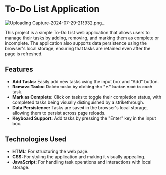 # To-Do List Application
![Uploading Capture-2024-07-29-213932.png…]()

This project is a simple To-Do List web application that allows users to manage their tasks by adding, removing, and marking them as complete or incomplete. The application also supports data persistence using the browser's local storage, ensuring that tasks are retained even after the page is refreshed.

## Features

- **Add Tasks:** Easily add new tasks using the input box and "Add" button.
- **Remove Tasks:** Delete tasks by clicking the "✕" button next to each task.
- **Mark as Complete:** Click on tasks to toggle their completion status, with completed tasks being visually distinguished by a strikethrough.
- **Data Persistence:** Tasks are saved in the browser's local storage, allowing them to persist across page reloads.
- **Keyboard Support:** Add tasks by pressing the "Enter" key in the input box.

## Technologies Used

- **HTML:** For structuring the web page.
- **CSS:** For styling the application and making it visually appealing.
- **JavaScript:** For handling task operations and interactions with local storage.
